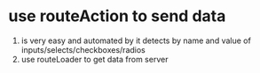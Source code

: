# use routeAction to send data 
1. is very easy and automated by it detects by name and value of inputs/selects/checkboxes/radios
2. use routeLoader to get data from server